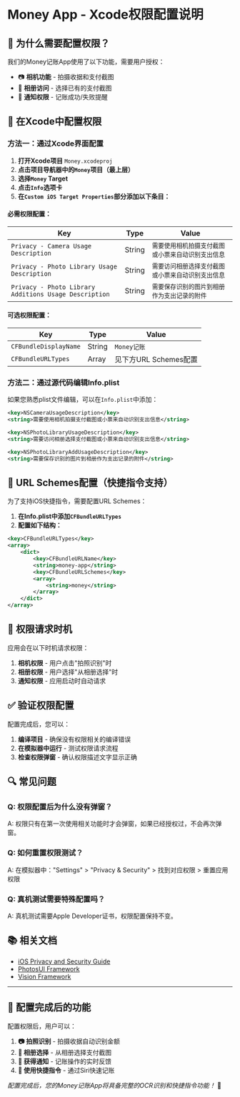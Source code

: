 # Money App - Xcode权限配置说明

## 📱 为什么需要配置权限？

我们的Money记账App使用了以下功能，需要用户授权：
- 📷 **相机功能** - 拍摄收据和支付截图
- 📸 **相册访问** - 选择已有的支付截图
- 🔔 **通知权限** - 记账成功/失败提醒

## 🔧 在Xcode中配置权限

### 方法一：通过Xcode界面配置

1. **打开Xcode项目** `Money.xcodeproj`
2. **点击项目导航器中的`Money`项目（最上层）**
3. **选择`Money` Target**
4. **点击`Info`选项卡**
5. **在`Custom iOS Target Properties`部分添加以下条目：**

#### 必需权限配置：

| Key | Type | Value |
|-----|------|-------|
| `Privacy - Camera Usage Description` | String | `需要使用相机拍摄支付截图或小票来自动识别支出信息` |
| `Privacy - Photo Library Usage Description` | String | `需要访问相册选择支付截图或小票来自动识别支出信息` |
| `Privacy - Photo Library Additions Usage Description` | String | `需要保存识别的图片到相册作为支出记录的附件` |

#### 可选权限配置：

| Key | Type | Value |
|-----|------|-------|
| `CFBundleDisplayName` | String | `Money记账` |
| `CFBundleURLTypes` | Array | 见下方URL Schemes配置 |

### 方法二：通过源代码编辑Info.plist

如果您熟悉plist文件编辑，可以在`Info.plist`中添加：

```xml
<key>NSCameraUsageDescription</key>
<string>需要使用相机拍摄支付截图或小票来自动识别支出信息</string>

<key>NSPhotoLibraryUsageDescription</key>
<string>需要访问相册选择支付截图或小票来自动识别支出信息</string>

<key>NSPhotoLibraryAddUsageDescription</key>
<string>需要保存识别的图片到相册作为支出记录的附件</string>
```

## 📲 URL Schemes配置（快捷指令支持）

为了支持iOS快捷指令，需要配置URL Schemes：

1. **在Info.plist中添加`CFBundleURLTypes`**
2. **配置如下结构：**

```xml
<key>CFBundleURLTypes</key>
<array>
    <dict>
        <key>CFBundleURLName</key>
        <string>money-app</string>
        <key>CFBundleURLSchemes</key>
        <array>
            <string>money</string>
        </array>
    </dict>
</array>
```

## 🎯 权限请求时机

应用会在以下时机请求权限：

1. **相机权限** - 用户点击"拍照识别"时
2. **相册权限** - 用户选择"从相册选择"时
3. **通知权限** - 应用启动时自动请求

## ✅ 验证权限配置

配置完成后，您可以：

1. **编译项目** - 确保没有权限相关的编译错误
2. **在模拟器中运行** - 测试权限请求流程
3. **检查权限弹窗** - 确认权限描述文字显示正确

## 🔍 常见问题

### Q: 权限配置后为什么没有弹窗？
A: 权限只有在第一次使用相关功能时才会弹窗，如果已经授权过，不会再次弹窗。

### Q: 如何重置权限测试？
A: 在模拟器中："Settings" > "Privacy & Security" > 找到对应权限 > 重置应用权限

### Q: 真机测试需要特殊配置吗？
A: 真机测试需要Apple Developer证书，权限配置保持不变。

## 📚 相关文档

- [iOS Privacy and Security Guide](https://developer.apple.com/documentation/bundleresources/information_property_list/protected_resources)
- [PhotosUI Framework](https://developer.apple.com/documentation/photosui)
- [Vision Framework](https://developer.apple.com/documentation/vision)

---

## 🎉 配置完成后的功能

配置权限后，用户可以：

1. **📷 拍照识别** - 拍摄收据自动识别金额
2. **📸 相册选择** - 从相册选择支付截图
3. **🔔 获得通知** - 记账操作的实时反馈
4. **🔗 使用快捷指令** - 通过Siri快速记账

*配置完成后，您的Money记账App将具备完整的OCR识别和快捷指令功能！* 🎯 